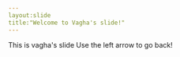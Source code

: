 ```yaml
---
layout:slide
title:"Welcome to Vagha's slide!"
---
```

This is vagha's slide
Use the left arrow to go back!






